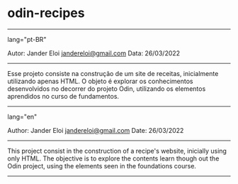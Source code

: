 # odin-recipes

----------------
lang="pt-BR"

Autor: Jander Eloi <jandereloi@gmail.com>
Data: 26/03/2022

----------------

Esse projeto consiste na construção de um site de receitas, inicialmente utilizando apenas HTML. 
O objeto é explorar os conhecimentos desenvolvidos no decorrer do projeto Odin, utilizando os elementos aprendidos no curso de fundamentos.

----------------
lang="en"

Author: Jander Eloi <jandereloi@gmail.com>
Date: 26/03/2022

----------------

This project consist in the construction of a recipe's website, inicially using only HTML.
The objective is to explore the contents learn though out the Odin project, using the elements seen in the foundations course.

----------------